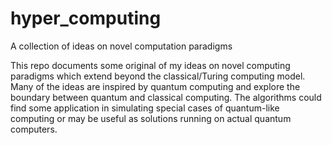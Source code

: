 # hyper_computing
A collection of ideas on novel computation paradigms

This repo documents some original of my ideas on novel computing paradigms which extend beyond the classical/Turing computing model. Many of the ideas are inspired by quantum computing and explore the boundary between quantum and classical computing.
The algorithms could find some application in simulating special cases of quantum-like computing or may be useful as solutions
running on actual quantum computers.
